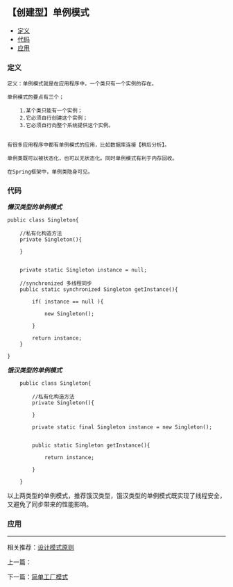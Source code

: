 

## 【创建型】单例模式

*   [定义](#define)
*   [代码](#code)
*   [应用](#app)




<h3 id="define">定义</h3>

    定义：单例模式就是在应用程序中，一个类只有一个实例的存在。

    单例模式的要点有三个；
    
        1.某个类只能有一个实例；
        2.它必须自行创建这个实例；
        3.它必须自行向整个系统提供这个实例。
    
    
    有很多应用程序中都有单例模式的应用，比如数据库连接【稍后分析】。
    
    单例类既可以被状态化，也可以无状态化。同时单例模式有利于内存回收。
    
    在Spring框架中，单例类隐身可见。
    
    
    

<h3 id="code">代码</h3>


***懒汉类型的单例模式***

    
    
    public class Singleton{
    
        //私有化构造方法
    	private Singleton(){
    
    	}
    
        
    	private static Singleton instance = null;
    
        //synchronized 多线程同步
    	public static synchronized Singleton getInstance(){
    
    		if( instance == null ){
    
    			new Singleton();
    
    		}
    		
    		return instance;
    	}
    	
    }
    




***饿汉类型的单例模式***


        public class Singleton{
        
            //私有化构造方法
        	private Singleton(){
        
        	}
        
        	private static final Singleton instance = new Singleton();
        
            
        	public static Singleton getInstance(){
        
        		return instance;
        	
        	}
        	
        }
        

以上两类型的单例模式，推荐饿汉类型，饿汉类型的单例模式既实现了线程安全，又避免了同步带来的性能影响。



<h3 id="app">应用</h3>





***

相关推荐：[设计模式原则](./Principle)


上一篇：

下一篇：[简单工厂模式](./SimpleFactory)







